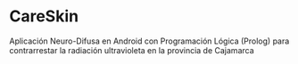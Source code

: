 # CareSkin
Aplicación Neuro-Difusa en Android con Programación Lógica (Prolog) para contrarrestar la radiación ultravioleta en la provincia de Cajamarca
